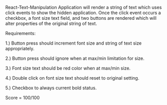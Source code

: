React-Text-Manipulation
Application will render a string of text which uses click events to show the hidden application. Once the click event occurs a checkbox, a font size text field, and two buttons are rendered which will alter properties of the original string of text.

Requirements:

1.) Button press should increment font size and string of text size appropriately.

2.) Button press should ignore when at max/min limitation for size.

3.) Font size text should be red color when at max/min size.

4.) Double click on font size text should reset to original setting.

5.) Checkbox to always current bold status.

Score = 100/100
